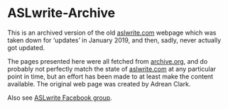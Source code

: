 ASLwrite-Archive
================
This is an archived version of the old [aslwrite.com] webpage which was taken
down for ‘updates’ in January 2019, and then, sadly, never actually got
updated.

The pages presented here were all fetched from [archive.org], and do probably
not perfectly match the state of [aslwrite.com] at any particular point in
time, but an effort has been made to at least make the content available. The
original web page was created by Adrean Clark.

Also see [ASLwrite Facebook group].

[ASLwrite Facebook group]: http://facebook.com/groups/ASLwrite
[archive.org]: https://archive.org/
[aslwrite.com]: http://www.aslwrite.com/

<!--EOF-->

